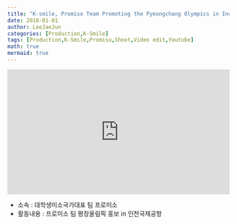 ```yaml
---
title: "K-smile, Promiso Team Promoting the Pyeongchang Olympics in Incheon International Airport"
date: 2018-01-01
author: LeeJaeJun
categories: [Production,K-Smile]
tags: [Production,K-Smile,Promiso,Shoot,Video edit,Youtube]
math: true
mermaid: true
---
```


<div style="width:100%; position:relative; padding-bottom: 56.25%;">
<iframe width="100%" height="100%" style="position:absolute;" src="https://www.youtube.com/embed/qRhf-vWGZnU" frameborder="0" allowfullscreen></iframe>
</div>
  
* 소속 : 대학생미소국가대표 팀 프로미소
* 활동내용 : 프로미소 팀 평창올림픽 홍보 in 인천국제공항
